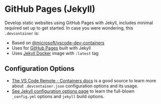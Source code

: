 # GitHub Pages (Jekyll)

Develop static websites using GitHub Pages with Jekyll, includes minimal required set up to get started. In case you were wondering, this `.devcontainer` is:

- Based on [@microsoft/vscode-dev-containers](https://github.com/microsoft/vscode-dev-containers)
- Uses for [GitHub Pages](https://pages.github.com) built with Jekyll
- Uses [Jekyll Docker](https://github.com/envygeeks/jekyll-docker) image with `:latest` tag

## Configuration Options

- [The VS Code Remote - Containers docs](https://code.visualstudio.com/docs/remote/containers) is a good source to learn more about `.devcontainer.json` configuration options and its usage.
- [See Jekyll configuration options page](https://jekyllrb.com/docs/configuration/options/#build-command-options) to learn the full-blown `_config.yml` options and `jekyll` build options.
